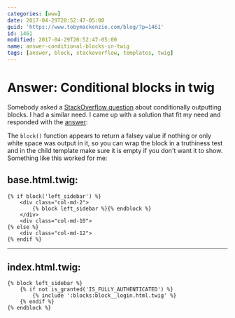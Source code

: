 ```yaml
---
categories: [www]
date: 2017-04-29T20:52:47-05:00
guid: 'https://www.tobymackenzie.com/blog/?p=1461'
id: 1461
modified: 2017-04-29T20:52:47-05:00
name: answer-conditional-blocks-in-twig
tags: [answer, block, stackoverflow, templates, twig]
---
```


Answer: Conditional blocks in twig
==================================

Somebody asked a [StackOverflow question](http://stackoverflow.com/questions/42186007/conditionally-define-a-block-in-twig-2) about conditionally outputting blocks.  I had a similar need.  I came up with a solution that fit my need and responded with the [answer](http://stackoverflow.com/a/43702022/1139122)<!--more-->:

The `block()` function appears to return a falsey value if nothing or only white space was output in it, so you can wrap the block in a truthiness test and in the child template make sure it is empty if you don't want it to show.  Something like this worked for me:

base.html.twig:
--------------

``` twig
{% if block('left_sidebar') %}
	<div class="col-md-2">
		{% block left_sidebar %}{% endblock %}
	</div>
	<div class="col-md-10">
{% else %}
	<div class="col-md-12">
{% endif %}
```

-------

index.html.twig:
----------------

``` twig
{% block left_sidebar %}
	{% if not is_granted('IS_FULLY_AUTHENTICATED') %}
		{% include ':blocks:block__login.html.twig' %}
	{% endif %}
{% endblock %}
```
